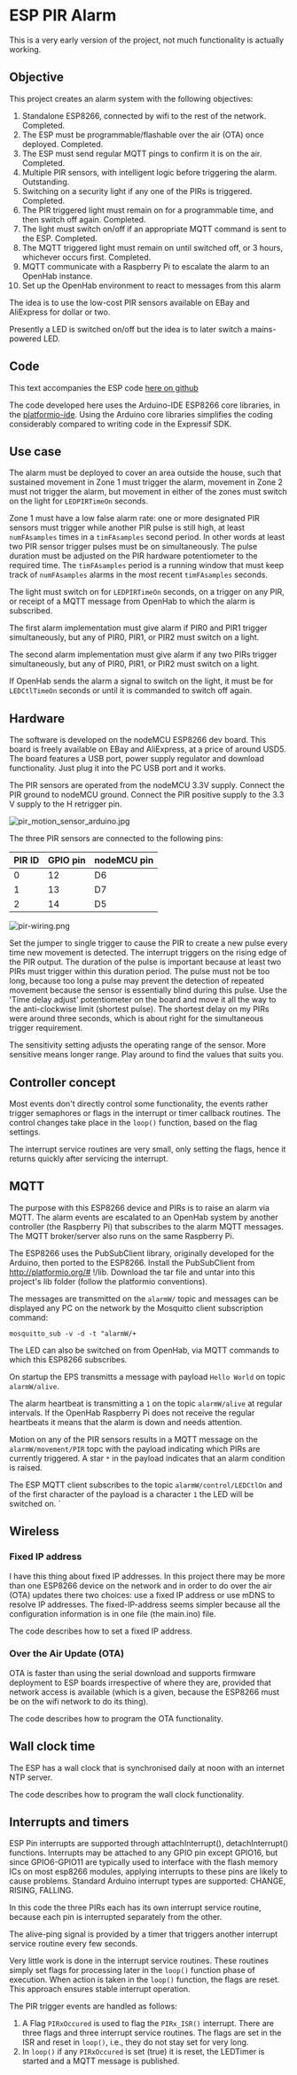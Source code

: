 # ESP PIR Alarm

This is a very early version of the project, not much functionality is actually working.

## Objective
This project creates an alarm system with the following objectives:

1. Standalone ESP8266, connected by wifi to the rest of the network. Completed.
1. The ESP must be programmable/flashable over the air (OTA) once deployed. Completed.
1. The ESP must send regular MQTT pings to confirm it is on the air. Completed.
1. Multiple PIR sensors, with intelligent logic before triggering the alarm. Outstanding.
1. Switching on a security light if any one of the PIRs is triggered. Completed.
1. The PIR triggered light must remain on for a programmable time, and then switch off again.  Completed.
1. The light must switch on/off if an appropriate MQTT command is sent to the ESP.  Completed.
1.  The MQTT triggered light must remain on until switched off, or 3 hours, whichever occurs first. Completed.
1. MQTT communicate with a Raspberry Pi to escalate the alarm to an OpenHab instance.
1. Set up the OpenHab environment to react to messages from this alarm

The idea is to use the low-cost PIR sensors available on EBay and AliExpress for dollar or two.

Presently a LED is switched on/off but the idea is to later switch a mains-powered LED.

## Code
This text accompanies the ESP code [here on github](
https://github.com/NelisW/IoTPlay/blob/master/PlatformIO-IDE/interrupt/src/main.ino)

The code developed here uses the Arduino-IDE ESP8266 core libraries,  in the [platformio-ide](https://github.com/NelisW/myOpenHab/blob/master/docs/413b-ESP8266-PlatformIO-Arduino-Framework.md).  Using the Arduino core libraries simplifies the coding considerably compared to writing code in the Expressif SDK.

## Use case
The alarm must be deployed to cover an area outside the house, such that sustained movement in Zone 1 must trigger the alarm, movement in Zone 2 must not trigger the alarm, but movement in either of the zones must switch on the light for `LEDPIRTimeOn` seconds.

Zone 1 must have a low false alarm rate: one or more designated PIR sensors must trigger while another PIR pulse is still high,
at least `numFAsamples` times in a `timFAsamples` second period. In other words at least two PIR sensor trigger pulses must be on simultaneously.  The pulse duration must be adjusted on the PIR hardware potentiometer to the required time.  The `timFAsamples` period is a running window that must keep track of `numFAsamples` alarms in the most recent `timFAsamples` seconds.  

The light must switch on for `LEDPIRTimeOn` seconds, on a trigger on any PIR, or receipt of a MQTT message from OpenHab to which the alarm is subscribed.

The first alarm implementation must give alarm if PIR0 and PIR1 trigger simultaneously, but any of PIR0, PIR1, or PIR2 must switch on a light.

The second alarm implementation must give alarm if any two PIRs trigger simultaneously, but any of PIR0, PIR1, or PIR2 must switch on a light.

If OpenHab sends the alarm a signal to switch on the light, it must be for `LEDCtlTimeOn` seconds or until it is commanded to switch off again.


## Hardware

The software is developed on the nodeMCU ESP8266 dev board.  This board is freely available
on EBay and AliExpress, at a price of around USD5.  The board features a USB port, power
supply regulator and download functionality.  Just plug it into the PC USB port and it works.

The PIR sensors are operated from the nodeMCU 3.3V supply.  Connect the PIR ground to nodeMCU
ground. Connect the PIR positive supply to the 3.3 V supply to the H retrigger pin.

![pir_motion_sensor_arduino.jpg](images/pir_motion_sensor_arduino.jpg)

The three PIR sensors are connected to the following pins:

|PIR ID | GPIO pin | nodeMCU pin|
|---|-----|----|
| 0 | 12  | D6 |
| 1 | 13  | D7 |
| 2 | 14  | D5 |

![pir-wiring.png](images/pir-wiring.png)

Set the jumper to single trigger to cause the PIR to create a new pulse every time new movement is detected.  The interrupt triggers on the rising edge of the PIR output. The duration of the pulse is important because at least two PIRs must trigger within this duration period.  The pulse must not be too long, because too long a pulse may prevent the detection of repeated movement because the sensor is essentially blind during this pulse. Use the 'Time delay adjust' potentiometer on the board and move it all the way to the anti-clockwise limit (shortest pulse). The shortest delay on my PIRs were around three seconds, which is about right for the simultaneous trigger requirement.

The sensitivity setting adjusts the operating range of the sensor.  More sensitive means longer range.  Play around to find the values that suits you.


## Controller concept

Most events don't directly control some functionality, the events rather trigger semaphores or flags in the interrupt or timer callback routines.  The control changes take place in the `loop()` function, based on the flag settings.

The interrupt service routines are very small, only setting the flags, hence it returns quickly after servicing the interrupt.

## MQTT

The purpose with this ESP8266 device and PIRs is to raise an alarm via MQTT.  The
alarm events are escalated to an OpenHab system by another controller (the Raspberry Pi) that subscribes to the alarm MQTT messages.   The MQTT broker/server also runs on the same Raspberry Pi.

The ESP8266 uses the PubSubClient library, originally developed for the Arduino,
then ported to the ESP8266.  Install the PubSubClient from http://platformio.org/# !/lib.
Download the tar file and untar into this project's lib folder (follow the platformio conventions).

The messages are transmitted on the `alarmW/` topic and messages can be displayed
any PC on the network by the Mosquitto client subscription command:

    mosquitto_sub -v -d -t "alarmW/+

The LED can also be switched on from OpenHab, via MQTT commands to which this ESP8266 subscribes.

On startup the EPS transmitts a message with payload `Hello World` on topic `alarmW/alive`.

The alarm heartbeat is transmitting a `1`  on the topic  `alarmW/alive` at regular intervals. If the OpenHab Raspberry Pi does not receive the regular heartbeats it means that the alarm is down and needs attention.

Motion on any of the PIR sensors results in a MQTT message on the `alarmW/movement/PIR` topc with the payload indicating which PIRs are currently triggered.  A star `*` in the payload indicates that an alarm condition is raised.

The ESP MQTT client subscribes to the topic `alarmW/control/LEDCtlOn` and of the first character of the payload is a character `1` the LED will be switched on.
`

## Wireless

### Fixed IP address
I have this thing about fixed IP addresses. In this project there may be more than
one ESP8266 device on the network and in order to do over the air (OTA) updates there
two choices: use a fixed IP address or use mDNS to resolve IP addresses.  The
fixed-IP-address seems simpler because all the configuration information is in one
file (the main.ino) file.

The code describes how to set a fixed IP address.

### Over the Air Update (OTA)

OTA is faster than using the serial download and supports firmware deployment to
ESP boards irrespective of where they are, provided that network access is available
(which is a given, because the ESP8266 must be on the wifi network to do its thing).

The code describes how to program the OTA functionality.

## Wall clock time

The ESP has a wall clock that is synchronised daily at noon with an internet NTP server.

The code describes how to program the wall clock functionality.

## Interrupts and timers

ESP Pin interrupts are supported through attachInterrupt(), detachInterrupt()
functions. Interrupts may be attached to any GPIO pin except GPIO16,
but since GPIO6-GPIO11 are typically used to interface with the flash memory ICs
on most esp8266 modules, applying interrupts to these pins are likely to cause problems.
Standard Arduino interrupt types are supported: CHANGE, RISING, FALLING.

In this code the three PIRs each has its own interrupt service routine, because each pin is interrupted separately from the other.

The alive-ping signal is provided by a timer that triggers another interrupt service routine every few seconds.

Very little work is done in the interrupt service routines. These routines simply set flags for processing later in the `loop()` function phase of execution.  When action is taken in the `loop()` function, the flags are reset. This approach ensures stable interrupt operation.

The PIR trigger events are handled as follows:

1. A Flag `PIRxOccured` is used to flag the `PIRx_ISR()` interrupt. There are three flags and three interrupt service routines.  The flags are set in the ISR and reset in `loop()`, i.e., they do not stay set for very long.
1. In `loop()` if any `PIRxOccured` is set (true) it is reset, the LEDTimer is started and a MQTT message is published.
